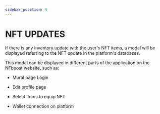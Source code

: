```yaml
---
sidebar_position: 9
---
```


# NFT UPDATES

If there is any inventory update with the user's NFT items, a modal will be displayed referring to the NFT update in the platform's databases.

This modal can be displayed in different parts of the application on the NFboost website, such as:

- Mural page Login

- Edit profile page

- Select items to equip NFT

- Wallet connection on platform
